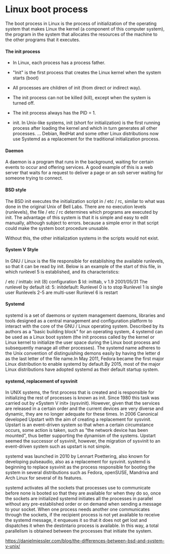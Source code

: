 # Linux boot process
The boot process in Linux is the process of initialization of the operating system that makes Linux the kernel (a component of this computer system), the program in the system that allocates the resources of the machine to the other programs that it executes.

#### The init process
* In Linux, each process has a process
father.
* "Init" is the first process that creates the
Linux kernel when the system starts (boot)
* All processes are children of init (from
direct or indirect way).
* The init process can not be killed (kill),
except when the system is turned off.
* The init process always has the PID = 1.

* init. In Unix-like systems, init (short for initialization) is the first running process after loading the kernel and which in turn generates all other processes. ... Debian, RedHat and some other Linux distributions now use Systemd as a replacement for the traditional initialization process.

#### Daemon
A daemon is a program that runs in the background, waiting for certain events to occur and offering services. A good example of this is a web server that waits for a request to deliver a page or an ssh server waiting for someone trying to connect.

#### BSD style
The BSD init executes the initialization script in / etc / rc, similar to what was done in the original Unix of Bell Labs. There are no execution levels (runlevels), the file / etc / rc determines which programs are executed by init. The advantage of this system is that it is simple and easy to edit manually, although subject to errors. because a simple error in that script could make the system boot procedure unusable.

Without this, the other initialization systems in the scripts would not exist.

#### System V Style
In GNU / Linux is the file responsible for establishing the available runlevels, so that it can be read by init. Below is an example of the start of this file, in which runlevel 5 is established, and its characteristics:

/ etc / inittab: init (8) configuration
$ Id: inittab, v 1.9 2001/05/31
The runlevel by default
id: 5: initdefault:
Runlevel 0 is to stop
Runlevel 1 is single user
Runlevels 2-5 are multi-user
Runlevel 6 is restart

#### Systemd
systemd is a set of daemons or system management daemons, libraries and tools designed as a central management and configuration platform to interact with the core of the GNU / Linux operating system. Described by its authors as a "basic building block" for an operating system, 4 systemd can be used as a Linux boot system (the init process called by the kernel or Linux kernel to initialize the user space during the Linux boot process and subsequently manage all other processes). The systemd name adheres to the Unix convention of distinguishing demons easily by having the letter d as the last letter of the file name.In May 2011, Fedora became the first major Linux distribution to enable systemd by default.By 2015, most of the major Linux distributions have adopted systemd as their default startup system.

#### systemd, replacement of sysvinit
In UNIX systems, the first process that is created and is responsible for initializing the rest of processes is known as init. Since 1980 this task was carried out by «System V init» (sysvinit). However, given that the services are released in a certain order and the current devices are very diverse and dynamic, they are no longer adequate for these times. In 2006 Canonical developed Upstart with the aim of creating a replacement for sysvinit. Upstart is an event-driven system so that when a certain circumstance occurs, some action is taken, such as "the network device has been mounted", thus better supporting the dynamism of the systems. Upstart seemed the successor of sysvinit, however, the migration of sysvinit to an event-driven system such as upstart is not simple.

systemd was launched in 2010 by Lennart Poettering, also known for developing pulseaudio, also as a replacement for sysvinit. systemd is beginning to replace sysvinit as the process responsible for booting the system in several distributions such as Fedora, openSUSE, Mandriva and Arch Linux for several of its features.

systemd activates all the sockets that processes use to communicate before none is booted so that they are available for when they do so, once the sockets are initialized systemd initiates all the processes in parallel without any pre-established order or on demand when sending a message to your socket. When one process needs another one communicates through the sockets, if the recipient process is not yet available to receive the systemd message, it enqueues it so that it does not get lost and dispatches it when the destintario process is available. In this way, a total parallelism is obtained between the processes that initiate the system.

https://danielmiessler.com/blog/the-differences-between-bsd-and-system-v-unix/
